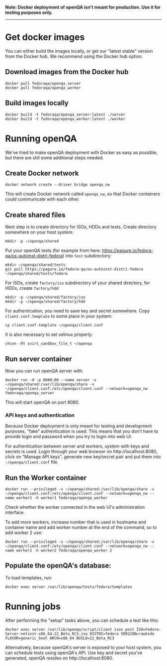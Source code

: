 **Note: Docker deployment of openQA isn't meant for production. Use it for testing purposes only.**

---

# Get docker images

You can either build the images locally, or get our "latest stable" version from the Docker hub. We recommend using the Docker hub option.

## Download images from the Docker hub

    docker pull fedoraqa/openqa_server
    docker pull fedoraqa/openqa_worker

## Build images locally

    docker build -t fedoraqa/openqa_server:latest ./server
    docker build -t fedoraqa/openqa_worker:latest ./worker

# Running openQA

We've tried to make openQA deployment with Docker as easy as possible, but there are still some additional steps needed.

## Create Docker network

    docker network create --driver bridge openqa_nw

This will create Docker network called `openqa_nw`, so that Docker containers could communicate with each other.

## Create shared files

Next step is to create directory for ISOs, HDDs and tests. Create directory somewhere on your host system:

    mkdir -p ~/openqa/shared

Put your openQA tests (for example from here: https://pagure.io/fedora-qa/os-autoinst-distri-fedora) into `test` subdirectory:

    mkdir ~/openqa/shared/tests
    git pull https://pagure.io/fedora-qa/os-autoinst-distri-fedora ~/openqa/shared/tests/fedora

For ISOs, create `factory/iso` subdirectory of your shared directory, for HDDs, create `factory/hdd`:

    mkdir -p ~/openqa/shared/factory/iso
    mkdir -p ~/openqa/shared/factory/hdd

For authentication, you need to save key and secret somewhere. Copy `client.conf.template` to some place in your system:

    cp client.conf.template ~/openqa/client.conf

It is also necessary to set selinux properly:

    chcon -Rt svirt_sandbox_file_t ~/openqa

## Run server container

Now you can run openQA server with:

    docker run -d -p 8080:80 --name server -v ~/openqa/shared:/var/lib/openqa/share -v ~/openqa/client.conf:/etc/openqa/client.conf --network=openqa_nw fedoraqa/openqa_server

This will start openQA on port 8080.

### API keys and authentication

Because Docker deployment is only meant for testing and development purposes, "fake" authentication is used. This means that you don't have to provide login and password when you try to login into web UI.

For authentication between server and workers, system with keys and secrets is used. Login through your web browser on http://localhost:8080, click on "Manage API keys", generate new key/secret pair and put them into `~/openqa/client.conf` file.

## Run the Worker container

    docker run --privileged -v ~/openqa/shared:/var/lib/openqa/share -v ~/openqa/client.conf:/etc/openqa/client.conf --network=openqa_nw --name worker1 -h worker1 fedoraqa/openqa_worker

Check whether the worker connected in the web UI's administration interface.

To add more workers, increase number that is used in hostname and container name and add worker number at the end of the command, so to add worker 2 use:

    docker run --privileged -v ~/openqa/shared:/var/lib/openqa/share -v ~/openqa/client.conf:/etc/openqa/client.conf --network=openqa_nw --name worker2 -h worker2 fedoraqa/openqa_worker 2

## Populate the openQA's database:

To load templates, run:

    docker exec server /var/lib/openqa/tests/fedora/templates

# Running jobs

After performing the "setup" tasks above, you can schedule a test like this:

    docker exec server /var/lib/openqa/script/client isos post ISO=Fedora-Server-netinst-x86_64-22_Beta_RC3.iso DISTRI=fedora VERSION=rawhide FLAVOR=generic_boot ARCH=x86_64 BUILD=22_Beta_RC3

Alternatively, because openQA's server is exposed to your host system, you can schedule tests using openQA's API. Use key and secret you've generated, openQA resides on http://localhost:8080.
